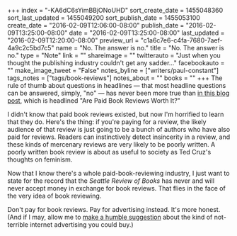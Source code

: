 +++
index = "-KA6dC6sYimBBjONoUHD"
sort_create_date = 1455048360
sort_last_updated = 1455049200
sort_publish_date = 1455053100
create_date = "2016-02-09T12:06:00-08:00"
publish_date = "2016-02-09T13:25:00-08:00"
date = "2016-02-09T13:25:00-08:00"
last_updated = "2016-02-09T12:20:00-08:00"
preview_url = "c1a6c7e6-c4fa-7680-7aef-4a9c2c5bd7c5"
name = "No. The answer is no."
title = "No. The answer is no."
type = "Note"
link = ""
shareimage = ""
twitterauto = "Just when you thought the publishing industry couldn't get any sadder..."
facebookauto = ""
make_image_tweet = "False"
notes_byline = ["writers/paul-constant"]
tags_notes = ["tags/book-reviews"]
notes_about = ""
books = ""
+++
The rule of thumb about questions in headlines — that most headline questions can be answered, simply, "no" — has never been more true than [in this blog post](https://janefriedman.com/paid-book-reviews/), which is headlined "Are Paid Book Reviews Worth It?" 

I didn't know that paid book reviews existed, but now I'm horrified to learn that they do. Here's the thing: if you're paying for a review, the likely audience of that review is just going to be a bunch of authors who have also paid for reviews. Readers can instinctively detect insincerity in a review, and these kinds of mercenary reviews are very likely to be poorly written. A poorly written book review is about as useful to society as Ted Cruz's thoughts on feminism.

Now that I know there's a whole paid-book-reviewing industry, I just want to state for the record that the *Seattle Review of Books* has never and will never accept money in exchange for book reviews. That flies in the face of the very idea of book reviewing.

Don't pay for book reviews. Pay for advertising instead. It's more honest. (And if I may, allow me to [make a humble suggestion](http://seattlereviewofbooks.com/notes/2015/08/05/help-us-make-internet-advertisements-100-percent-less-terrible/) about the kind of not-terrible internet advertising you could buy.)
